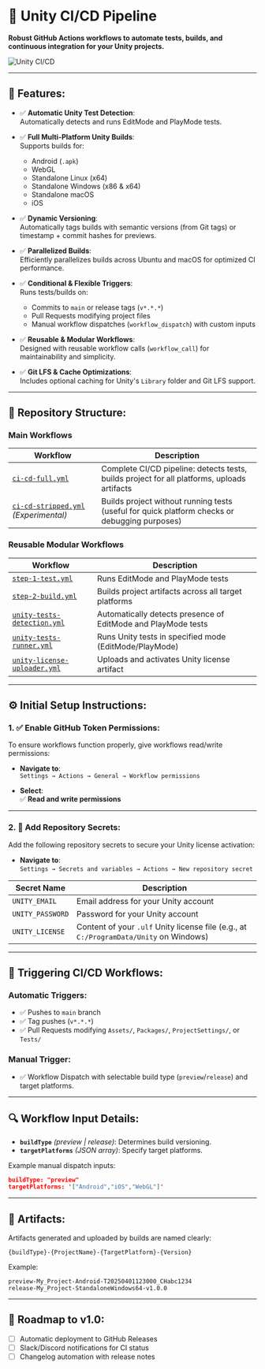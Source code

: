 # 🚀 Unity CI/CD Pipeline

**Robust GitHub Actions workflows to automate tests, builds, and continuous integration for your Unity projects.**

![Unity CI/CD](https://github.com/Avalin/CI-CD-Unity-Test-Project/actions/workflows/full-ci-cd.yml/badge.svg)

---

## 📌 Features:

- ✅ **Automatic Unity Test Detection**:  
  Automatically detects and runs EditMode and PlayMode tests.

- ✅ **Full Multi-Platform Unity Builds**:  
  Supports builds for:
  - Android (`.apk`)
  - WebGL
  - Standalone Linux (x64)
  - Standalone Windows (x86 & x64)
  - Standalone macOS
  - iOS

- ✅ **Dynamic Versioning**:  
  Automatically tags builds with semantic versions (from Git tags) or timestamp + commit hashes for previews.

- ✅ **Parallelized Builds**:  
  Efficiently parallelizes builds across Ubuntu and macOS for optimized CI performance.

- ✅ **Conditional & Flexible Triggers**:  
  Runs tests/builds on:
  - Commits to `main` or release tags (`v*.*.*`)
  - Pull Requests modifying project files
  - Manual workflow dispatches (`workflow_dispatch`) with custom inputs

- ✅ **Reusable & Modular Workflows**:  
  Designed with reusable workflow calls (`workflow_call`) for maintainability and simplicity.

- ✅ **Git LFS & Cache Optimizations**:  
  Includes optional caching for Unity's `Library` folder and Git LFS support.

---

## 📂 Repository Structure:

### Main Workflows
| Workflow                                  | Description                                     |
|-------------------------------------------|-------------------------------------------------|
| [`ci-cd-full.yml`](./.github/workflows/full-ci-cd.yml) | Complete CI/CD pipeline: detects tests, builds project for all platforms, uploads artifacts |
| [`ci-cd-stripped.yml`](./.github/workflows/stripped-ci-cd.yml) *(Experimental)* | Builds project without running tests (useful for quick platform checks or debugging purposes) |

### Reusable Modular Workflows
| Workflow | Description |
|----------|-------------|
| [`step-1-test.yml`](./.github/workflows/step-1-test.yml) | Runs EditMode and PlayMode tests |
| [`step-2-build.yml`](./.github/workflows/step-2-build.yml) | Builds project artifacts across all target platforms |
| [`unity-tests-detection.yml`](./.github/workflows/unity-tests-detection.yml) | Automatically detects presence of EditMode and PlayMode tests |
| [`unity-tests-runner.yml`](./.github/workflows/unity-tests-runner.yml) | Runs Unity tests in specified mode (EditMode/PlayMode) |
| [`unity-license-uploader.yml`](./.github/workflows/unity-license-uploader.yml) | Uploads and activates Unity license artifact |

---

## ⚙️ Initial Setup Instructions:

### 1. ✅ Enable GitHub Token Permissions:

To ensure workflows function properly, give workflows read/write permissions:

- **Navigate to**:  
  `Settings → Actions → General → Workflow permissions`

- **Select**:  
  ✅ **Read and write permissions**

---

### 2. 🔐 Add Repository Secrets:

Add the following repository secrets to secure your Unity license activation:

- **Navigate to**:  
  `Settings → Secrets and variables → Actions → New repository secret`

| Secret Name      | Description                                                |
|------------------|------------------------------------------------------------|
| `UNITY_EMAIL`    | Email address for your Unity account                       |
| `UNITY_PASSWORD` | Password for your Unity account                            |
| `UNITY_LICENSE`  | Content of your `.ulf` Unity license file (e.g., at `C:/ProgramData/Unity` on Windows) |

---

## 🚦 Triggering CI/CD Workflows:

### Automatic Triggers:
- ✅ Pushes to `main` branch
- ✅ Tag pushes (`v*.*.*`)
- ✅ Pull Requests modifying `Assets/`, `Packages/`, `ProjectSettings/`, or `Tests/`

### Manual Trigger:
- ✅ Workflow Dispatch with selectable build type (`preview`/`release`) and target platforms.

---

## 🔍 Workflow Input Details:

- **`buildType`** *(preview | release)*: Determines build versioning.
- **`targetPlatforms`** *(JSON array)*: Specify target platforms.

Example manual dispatch inputs:

```json
buildType: "preview"
targetPlatforms: '["Android","iOS","WebGL"]'
```

---

## 🧩 Artifacts:

Artifacts generated and uploaded by builds are named clearly:

```
{buildType}-{ProjectName}-{TargetPlatform}-{Version}
```

Example:

```
preview-My_Project-Android-T20250401123000_CHabc1234
release-My_Project-StandaloneWindows64-v1.0.0
```

---

## 📑 Roadmap to v1.0:

- [ ] Automatic deployment to GitHub Releases
- [ ] Slack/Discord notifications for CI status
- [ ] Changelog automation with release notes
